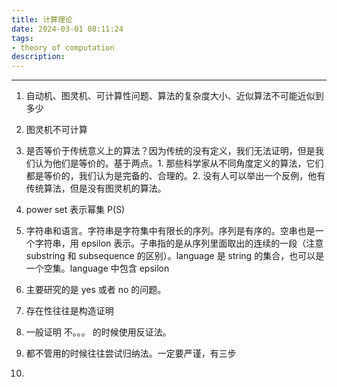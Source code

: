 ```yaml
---
title: 计算理论
date: 2024-03-01 08:11:24
tags:
- theory of computation
description: 
---
```


---

1. 自动机、图灵机、可计算性问题、算法的复杂度大小、近似算法不可能近似到多少

2. 图灵机不可计算

3. 是否等价于传统意义上的算法？因为传统的没有定义，我们无法证明，但是我们认为他们是等价的。基于两点。1. 那些科学家从不同角度定义的算法，它们都是等价的，我们认为是完备的、合理的。2. 没有人可以举出一个反例，他有传统算法，但是没有图灵机的算法。

4. power set 表示幂集 P(S)

5. 字符串和语言。字符串是字符集中有限长的序列。序列是有序的。空串也是一个字符串，用 epsilon 表示。子串指的是从序列里面取出的连续的一段（注意 substring 和 subsequence 的区别）。language 是 string 的集合，也可以是一个空集。language 中包含 epsilon

6. 主要研究的是 yes 或者 no 的问题。

7. 存在性往往是构造证明

8. 一般证明 不。。。 的时候使用反证法。

9. 都不管用的时候往往尝试归纳法。一定要严谨，有三步

10. 